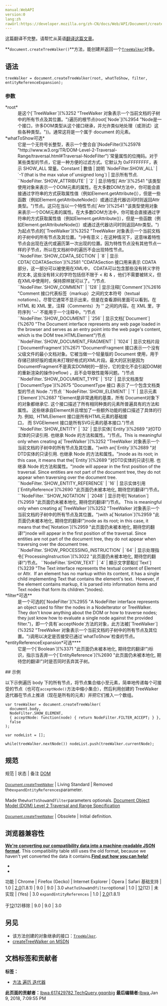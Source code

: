 ```yaml
---
manual:WebAPI
version:0
lang:zh
rawUrl:https://developer.mozilla.org/zh-CN/docs/Web/API/Document/createTreeWalker
---
```




这篇翻译不完整。请帮忙从英语[翻译这篇文章](%26012 "")。






**`document.createTreeWalker()`**方法，能创建并返回一个[`TreeWalker`](%3252 "TreeWalker 对象表示一个当前文档的子树中的所有节点及其位置。")对象。


## 语法<a name="Syntax"></a>

```
treeWalker = document.createTreeWalker(root, whatToShow, filter, entityReferenceExpansion);

```

### 参数<a name="参数"></a>
<dl><dt id=''>*root*</dt><dd>是这个[`TreeWalker`](%3252 "TreeWalker 对象表示一个当前文档的子树中的所有节点及其位置。")遍历的根节点(root[`Node`](%2954 "Node是一个接口，许多DOM类型从这个接口继承，并允许类似地处理（或测试）这些各种类型。"))。通常这将是一个属于 document 的元素。</dd><dt id=''>*whatToShow可选*</dt><dd>它是一个无符号长整型，表示一个整合自`[NodeFilter](%25978 "http://www.w3.org/TR/DOM-Level-2-Traversal-Range/traversal.html#Traversal-NodeFilter")`常量属性的位掩码。对于某些类型的节点，它是一种方便的过滤方式。它默认为 0xFFFFFFFF，表示 SHOW_ALL 常量。Constant | 數值 | 說明 
`NodeFilter.SHOW_ALL` | `-1`(that is the max value of`unsigned long`) | 显示所有节点. 
``NodeFilter.`SHOW_ATTRIBUTE`<i></i> | `2` | 显示特性[`Attr`](%2541 "该类型使用对象来表示一个DOM元素的属性。在大多数DOM方法中，你可能会直接通过字符串的方式获取属性值（例如Element.getAttribute()），但是一些函数（例如Element.getAttributeNode()）或通过迭代器访问时则返回Attr类型。")节点。这只在当以一个特性节点[`Attr`](%2541 "该类型使用对象来表示一个DOM元素的属性。在大多数DOM方法中，你可能会直接通过字符串的方式获取属性值（例如Element.getAttribute()），但是一些函数（例如Element.getAttributeNode()）或通过迭代器访问时则返回Attr类型。")为起点节点的[`TreeWalker`](%3252 "TreeWalker 对象表示一个当前文档的子树中的所有节点及其位置。")中有意义；在这种情况下，这意味着特性节点会出现在迭代或遍历第一次出现的位置。因为特性节点没有其他节点一样的子节点，所以在文档树中的遍历不会出现特性节点。 
``NodeFilter.`SHOW_CDATA_SECTION`<i></i> | `8` | 显示CDTA[`CDATASection`](%2581 "CDATASection 接口用来表示 CDATA 部分，这一部分可以被使用在XML中， CDATA可以包含那些没有转义字符的文本, 这些没有转义的字符包括但不限于 < 和 & ，他们不需要被转义，但在XML中使用时，保持原样就可以了。")节点. 
``NodeFilter.`SHOW_COMMENT` | `128` | 显示注释[`Comment`](%2616 "Comment 接口代表标签（markup）之间的文本符号（textual notations）。尽管它通常不显示出来，但是在查看源码里面可以看到。在 HTML 和 XML 里，注释（Comments）为 '<!--' 和 '-->' 之间的内容。在 XML 里，字符序列 '--' 不能用于一个注释中。")节点 
``NodeFilter.`SHOW_DOCUMENT` | `256` | 显示文档[`Document`](%2670 "The Document interface represents any web page loaded in the browser and serves as an entry point into the web page's content, which is the DOM tree.HTMLElement")节点 
``NodeFilter.`SHOW_DOCUMENT_FRAGMENT` | `1024` | 显示文档片段[`DocumentFragment`](%2671 "DocumentFragment 接口表示一个没有父级文件的最小文档对象。它被当做一个轻量版的 Document 使用，用于存储已排好版的或尚未打理好格式的XML片段。最大的区别是因为DocumentFragment不是真实DOM树的一部分，它的变化不会引起DOM树的重新渲染的操作(reflow) ，且不会导致性能等问题。")节点 
``NodeFilter.`SHOW_DOCUMENT_TYPE` | `512` | 显示文档类型[`DocumentType`](%2675 "DocumentType 接口 表示了一个包含文档类型的节点 Node .")节点 
``NodeFilter.`SHOW_ELEMENT` | `1` | 显示元素[`Element`](%2687 "Element是非常通用的基类，所有 Document对象下的对象都继承它. 这个接口描述了所有相同种类的元素所普遍具有的方法和属性。 这些继承自Element并且增加了一些额外功能的接口描述了具体的行为. 例如,  HTMLElement 接口是所有HTML元素的基础接口， 而 SVGElement 接口是所有SVG元素的基本接口.")节点 
``NodeFilter.`SHOW_ENTITY`<i></i> | `32` | 显示实体[`Entity`](%2689 "对DTD实体的只读引用. 也继承 Node 的方法和属性。")节点。This is meaningful only when creating a[`TreeWalker`](%3252 "TreeWalker 对象表示一个当前文档的子树中的所有节点及其位置。")with an[`Entity`](%2689 "对DTD实体的只读引用. 也继承 Node 的方法和属性。")node as its root; in this case, it means that the[`Entity`](%2689 "对DTD实体的只读引用. 也继承 Node 的方法和属性。")node will appear in the first position of the traversal. Since entities are not part of the document tree, they do not appear when traversing over the document tree. 
``NodeFilter.`SHOW_ENTITY_REFERENCE`<i></i> | `16` | 显示实体引用[`EntityReference`](%2690 "此页面仍未被本地化, 期待您的翻译!")节点。 
```NodeFilter.``SHOW_NOTATION`<i></i> | `2048` | 显示符号[`Notation`](%2959 "此页面仍未被本地化, 期待您的翻译!")节点。 This is meaningful only when creating a[`TreeWalker`](%3252 "TreeWalker 对象表示一个当前文档的子树中的所有节点及其位置。")with a[`Notation`](%2959 "此页面仍未被本地化, 期待您的翻译!")node as its root; in this case, it means that the[`Notation`](%2959 "此页面仍未被本地化, 期待您的翻译!")node will appear in the first position of the traversal. Since entities are not part of the document tree, they do not appear when traversing over the document tree. 
``NodeFilter.`SHOW_PROCESSING_INSTRUCTION` | `64` | 显示处理指令[`ProcessingInstruction`](%3022 "此页面仍未被本地化, 期待您的翻译!")节点。 
``NodeFilter.`SHOW_TEXT` | `4` | 顯示文字節點([`Text`](%3239 "The Text interface represents the textual content of Element or Attr.  If an element has no markup within its content, it has a single child implementing Text that contains the element's text.  However, if the element contains markup, it is parsed into information items and Text nodes that form its children.")nodes). 

</dd><dt id=''>*filter*可选**</dt><dd>是一个可选的[`NodeFilter`](%2955 "A NodeFilter interface represents an object used to filter the nodes in a NodeIterator or TreeWalker. They don't know anything about the DOM or how to traverse nodes; they just know how to evaluate a single node against the provided filter.")，即一个具有`acceptNode`方法的对象，此方法被[`TreeWalker`](%3252 "TreeWalker 对象表示一个当前文档的子树中的所有节点及其位置。")调用以决定是否接受已通过`whatToShow`检查的节点。</dd><dt id=''>*entityReferenceExpansion*可选***<i></i>*</dt><dd>它是一个[`Boolean`](%3371 "此页面仍未被本地化, 期待您的翻译!")标识，指示当丢弃一个[`EntityReference`](%2690 "此页面仍未被本地化, 期待您的翻译!")时是否同时丢弃其子树。</dd></dl>
## 示例<a name="Example"></a>


以下示例遍历 body 下的所有节点，将节点集合缩小至元素，简单地传递每个可接受的节点（也可在`acceptNode()`方法中缩小集合），然后利用创建的 TreeWalker 迭代器在节点上推进（现在是所有的元素）并把它们推入一个数组。


```
var treeWalker = document.createTreeWalker(
  document.body,
  NodeFilter.SHOW_ELEMENT,
  { acceptNode: function(node) { return NodeFilter.FILTER_ACCEPT; } },
  false
);

var nodeList = [];

while(treeWalker.nextNode()) nodeList.push(treeWalker.currentNode);
```

## 规范<a name="Specification"></a>
规范 | 状态 | 备注 
[DOM<br></br><small>Document.createTreeWalker</small>](%26013 "") | Living Standard | Removed the`expandEntityReferences`parameter.<br></br>Made the`whatToShow`and`filter`parameters optionals. 
[Document Object Model (DOM) Level 2 Traversal and Range Specification<br></br><small>Document.createTreeWalker</small>](%26014 "") | Obsolete | Initial definition. 


## 浏览器兼容性<a name="浏览器兼容性"></a>


**[We&#39;re converting our compatibility data into a machine-readable JSON format](%3344 "")**. This compatibility table still uses the old format, because we haven&#39;t yet converted the data it contains.**[Find out how you can help!](%3392 "")**


* 
* 
功能 | Chrome | Firefox (Gecko) | Internet Explorer | Opera | Safari 
基础支持 | 1.0 | [2.0](%12369 "Released on 2006-10-24.")(1.8.1) | 9.0 | 9.0 | 3.0 
`whatToShow`and`filter`optional | 1.0 | [12](%4932 "Released on 2012-04-24.")(12) | 未实现 | (Yes) | 3.0 
`expandEntityReferences`<i></i> | 1.0 | [2.0](%12369 "Released on 2006-10-24.")(1.8.1)<br></br>于[12](%4932 "Released on 2012-04-24.")(12)移除 | 9.0 | 9.0 | 3.0 




## 另见<a name="另见"></a>

* 该方法创建的对象继承的接口：[`TreeWalker`](%3252 "TreeWalker 对象表示一个当前文档的子树中的所有节点及其位置。").
* [createTreeWalker on MSDN](%26015 "http://msdn.microsoft.com/en-us/library/ie/ff975302(v=vs.85).aspx")



## 文档标签和贡献者
**标签：**
* [方法 遍历 迭代器](%26016 "")

**此页面的贡献者：**[lbwa](%26017 ""),[617429782](%26018 ""),[TechQuery](%26019 ""),[gqqnbig](%18471 "")
**最后编辑者:**[lbwa](%26017 ""),<time>Jan 9, 2018, 7:09:55 PM</time>


